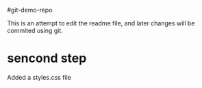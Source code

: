 #git-demo-repo

This is an attempt to edit the readme file, and later changes will be commited using git.

# sencond step

Added a styles.css file
